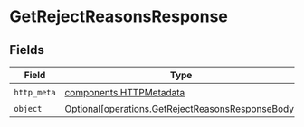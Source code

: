 # GetRejectReasonsResponse


## Fields

| Field                                                                                                        | Type                                                                                                         | Required                                                                                                     | Description                                                                                                  |
| ------------------------------------------------------------------------------------------------------------ | ------------------------------------------------------------------------------------------------------------ | ------------------------------------------------------------------------------------------------------------ | ------------------------------------------------------------------------------------------------------------ |
| `http_meta`                                                                                                  | [components.HTTPMetadata](../../models/components/httpmetadata.md)                                           | :heavy_check_mark:                                                                                           | N/A                                                                                                          |
| `object`                                                                                                     | [Optional[operations.GetRejectReasonsResponseBody]](../../models/operations/getrejectreasonsresponsebody.md) | :heavy_minus_sign:                                                                                           | N/A                                                                                                          |